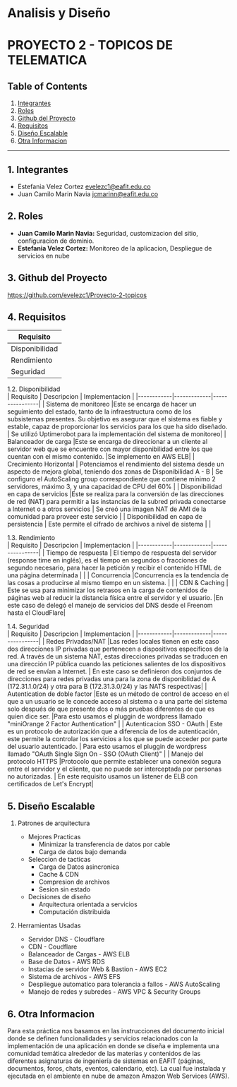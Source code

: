 # Analisis y Diseño

# PROYECTO 2 - TOPICOS DE TELEMATICA

## Table of Contents

1. [Integrantes](#1-integrantes)
2. [Roles](#2-roles)
3. [Github del Proyecto](#3-github-del-proyecto)
4. [Requisitos](#4-requisitos)
5. [Diseño Escalable](#5-dise-o-escalable)
6. [Otra Informacion](#6-otra-informacion)

---

## 1. Integrantes

- Estefania Velez Cortez <evelezc1@eafit.edu.co>
- Juan Camilo Marin Navia <jcmarinn@eafit.edu.co>

## 2. Roles

- **Juan Camilo Marin Navia:** Seguridad, customizacion del sitio, configuracion de dominio.
- **Estefania Velez Cortez:** Monitoreo de la aplicacion, Despliegue de servicios en nube

## 3. Github del Proyecto

https://github.com/evelezc1/Proyecto-2-topicos

## 4. Requisitos
   | Requisito | 
   |------------|
   |Disponibilidad |
   |Rendimiento | 
   |Seguridad | 

1.2. Disponibilidad  
   | Requisito | Descripcion | Implementacion |
   |------------|-------------|----------------|
   | Sistema de monitoreo |Este se encarga de hacer un seguimiento del estado, tanto de la infraestructura como de los subsistemas presentes. Su objetivo es asegurar que el sistema es fiable y estable, capaz de proporcionar los servicios para los que ha sido diseñado. | Se utilizó Uptimerobot para la implementación del sistema de monitoreo|
   | Balanceador de carga |Este se encarga de direccionar a un cliente al servidor web que se encuentre con mayor disponibilidad entre los que cuentan con el mismo contenido. |Se implemento en AWS ELB|
   | Crecimiento Horizontal | Potenciamos el rendimiento del sistema desde un aspecto de mejora global, teniendo dos zonas de Disponibilidad A - B | Se configuro el AutoScaling group correspondiente que contiene mínimo 2 servidores, máximo 3, y una capacidad de CPU del 60% |
   | Disponibilidad en capa de servicios |Este se realiza para la conversión de las direcciones de red (NAT) para permitir a las instancias de la subred privada conectarse a Internet o a otros servicios | Se creó una imagen NAT de AMI de la comunidad para proveer este servicio |
   | Disponibilidad en capa de persistencia | Este permite el cifrado de archivos a nivel de sistema | |

1.3. Rendimiento  
   | Requisito | Descripcion | Implementacion |
   |------------|-------------|----------------|
   | Tiempo de respuesta | El tiempo de respuesta del servidor (response time en inglés), es el tiempo en segundos o fracciones de segundo necesario, para hacer la petición y recibir el contenido HTML de una página determinada | |
   | Concurrencia |Concurrencia es la tendencia de las cosas a producirse al mismo tiempo en un sistema. | |
   | CDN & Caching | Este se usa para minimizar los retrasos en la carga de contenidos de páginas web al reducir la distancia física entre el servidor y el usuario. |En este caso de delegó el manejo de servicios del DNS desde el Freenom hasta el CloudFlare|

1.4. Seguridad  
   | Requisito | Descripcion | Implementacion |
   |------------|-------------|----------------|
   | Redes Privadas/NAT |Las redes locales tienen en este caso dos direcciones IP privadas que pertenecen a dispositivos específicos de la red. A través de un sistema NAT, estas direcciones privadas se traducen en una dirección IP pública cuando las peticiones salientes de los dispositivos de red se envían a Internet. | En este caso se definieron dos conjuntos de direcciones para redes privadas una para la zona de disponiblidad de A (172.31.1.0/24) y otra para B (172.31.3.0/24) y las NATS respectivas|
   | Autentication de doble factor |Este es un método de control de acceso en el que a un usuario se le concede acceso al sistema o a una parte del sistema solo después de que presente dos o más pruebas diferentes de que es quien dice ser. |Para esto usamos el pluggin de wordpress llamado "miniOrange 2 Factor Authentication" | 
   | Autenticacion SSO - OAuth | Este es un protocolo de autorización que a diferencia de los de autenticación, este permite la controlar los servicios a los que se puede acceder por parte del usuario autenticado. | Para esto usamos el pluggin de wordpress llamado "OAuth Single Sign On - SSO (OAuth Client)" |
   | Manejo del protocolo HTTPS |Protocolo que permite establecer una conexión segura entre el servidor y el cliente, que no puede ser interceptada por personas no autorizadas. | En este requisito usamos un listener de ELB con certificados de Let's Encrypt|

## 5. Diseño Escalable

1. Patrones de arquitectura

   - Mejores Practicas
     - Minimizar la transferencia de datos por cable
     - Carga de datos bajo demanda
   - Seleccion de tacticas
     - Carga de Datos asincronica
     - Cache & CDN
     - Compresion de archivos
     - Sesion sin estado
   - Decisiones de diseño
     - Arquitectura orientada a servicios
     - Computación distribuida

2. Herramientas Usadas

   - Servidor DNS - Cloudflare
   - CDN - Coudflare
   - Balanceador de Cargas - AWS ELB
   - Base de Datos - AWS RDS
   - Instacias de servidor Web & Bastion - AWS EC2
   - Sistema de archivos - AWS EFS
   - Despliegue automatico para tolerancia a fallos - AWS AutoScaling
   - Manejo de redes y subredes - AWS VPC & Security Groups

## 6. Otra Informacion

Para esta práctica nos basamos en las instrucciones del documento inicial donde se definen funcionalidades y servicios relacionados con la implementación de una aplicación en donde se diseña e implementa una comunidad temática alrededor de las materias y contenidos de las diferentes asignaturas de ingeniería de sistemas en EAFIT (páginas, documentos, foros, chats, eventos, calendario, etc). La cual fue instalada y ejecutada en el ambiente en nube de amazon Amazon Web Services (AWS).
